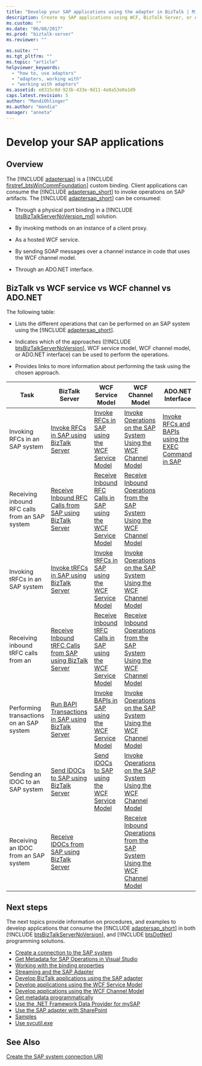 ```yaml
---
title: "Develop your SAP applications using the adapter in BizTalk | Microsoft Docs"
description: Create my SAP applications using WCF, BizTalk Server, or ADO.NET with the BizTalk Adapter Pack (BAP)
ms.custom: ""
ms.date: "06/08/2017"
ms.prod: "biztalk-server"
ms.reviewer: ""

ms.suite: ""
ms.tgt_pltfrm: ""
ms.topic: "article"
helpviewer_keywords: 
  - "how to, use adapters"
  - "adapters, working with"
  - "working with adapters"
ms.assetid: e8315c0d-923b-433e-9d11-4e8a53e0a1d9
caps.latest.revision: 5
author: "MandiOhlinger"
ms.author: "mandia"
manager: "anneta"
---
```

# Develop your SAP applications

## Overview
The [!INCLUDE [adaptersap](../../includes/adaptersap-md.md)] is a [!INCLUDE [firstref_btsWinCommFoundation](../../includes/firstref-btswincommfoundation-md.md)] custom binding. Client applications can consume the [!INCLUDE [adaptersap_short](../../includes/adaptersap-short-md.md)] to invoke operations on SAP artifacts. The [!INCLUDE [adaptersap_short](../../includes/adaptersap-short-md.md)] can be consumed:  
  
- Through a physical port binding in a [!INCLUDE [btsBizTalkServerNoVersion_md](../../includes/btsbiztalkservernoversion-md.md)] solution.  
  
- By invoking methods on an instance of a client proxy.  
  
- As a hosted WCF service.  
  
- By sending SOAP messages over a channel instance in code that uses the WCF channel model.  
  
- Through an ADO.NET interface.  

## BizTalk vs WCF service vs WCF channel vs ADO.NET
  
 The following table:  
  
- Lists the different operations that can be performed on an SAP system using the [!INCLUDE [adaptersap_short](../../includes/adaptersap-short-md.md)].  
  
- Indicates which of the approaches ([!INCLUDE [btsBizTalkServerNoVersion](../../includes/btsbiztalkservernoversion-md.md)], WCF service model, WCF channel model, or ADO.NET interface) can be used to perform the operations.  
  
- Provides links to more information about performing the task using the chosen approach.  
  
|Task|BizTalk Server|WCF Service Model|WCF Channel Model|ADO.NET Interface|  
|----------|--------------------|-----------------------|-----------------------|-----------------------|  
|Invoking RFCs in an SAP system|[Invoke RFCs in SAP using BizTalk Server](../../adapters-and-accelerators/adapter-sap/invoke-rfcs-in-sap-using-biztalk-server.md)|[Invoke RFCs in SAP using the WCF Service Model](../../adapters-and-accelerators/adapter-sap/invoke-rfcs-in-sap-using-the-wcf-service-model.md)|[Invoke Operations on the SAP System Using the WCF Channel Model](../../adapters-and-accelerators/adapter-sap/invoke-operations-on-the-sap-system-using-the-wcf-channel-model.md)|[Invoke RFCs and BAPIs using the EXEC Command in SAP](../../adapters-and-accelerators/adapter-sap/invoke-rfcs-and-bapis-using-the-exec-command-in-sap.md)|  
|Receiving inbound RFC calls from an SAP system|[Receive Inbound RFC Calls from SAP using BizTalk Server](../../adapters-and-accelerators/adapter-sap/receive-inbound-rfc-calls-from-sap-using-biztalk-server.md)|[Receive Inbound RFC Calls in SAP using the WCF Service Model](../../adapters-and-accelerators/adapter-sap/receive-inbound-rfc-calls-in-sap-using-the-wcf-service-model.md)|[Receive Inbound Operations from the SAP System Using the WCF Channel Model](../../adapters-and-accelerators/adapter-sap/receive-inbound-operations-from-the-sap-system-using-the-wcf-channel-model.md)||  
|Invoking tRFCs in an SAP system|[Invoke tRFCs in SAP using BizTalk Server](../../adapters-and-accelerators/adapter-sap/invoke-trfcs-in-sap-using-biztalk-server.md)|[Invoke tRFCs in SAP using the WCF Service Model](../../adapters-and-accelerators/adapter-sap/invoke-trfcs-in-sap-using-the-wcf-service-model.md)|[Invoke Operations on the SAP System Using the WCF Channel Model](../../adapters-and-accelerators/adapter-sap/invoke-operations-on-the-sap-system-using-the-wcf-channel-model.md)||  
|Receiving inbound tRFC calls from an|[Receive Inbound tRFC Calls from SAP using BizTalk Server](../../adapters-and-accelerators/adapter-sap/receive-inbound-trfc-calls-from-sap-using-biztalk-server.md)|[Receive Inbound tRFC Calls in SAP using the WCF Service Model](../../adapters-and-accelerators/adapter-sap/receive-inbound-trfc-calls-in-sap-using-the-wcf-service-model.md)|[Receive Inbound Operations from the SAP System Using the WCF Channel Model](../../adapters-and-accelerators/adapter-sap/receive-inbound-operations-from-the-sap-system-using-the-wcf-channel-model.md)||  
|Performing transactions on an SAP system|[Run BAPI Transactions in SAP using BizTalk Server](../../adapters-and-accelerators/adapter-sap/run-bapi-transactions-in-sap-using-biztalk-server.md)|[Invoke BAPIs in SAP using the WCF Service Model](../../adapters-and-accelerators/adapter-sap/invoke-bapis-in-sap-using-the-wcf-service-model.md)|[Invoke Operations on the SAP System Using the WCF Channel Model](../../adapters-and-accelerators/adapter-sap/invoke-operations-on-the-sap-system-using-the-wcf-channel-model.md)||  
|Sending an IDOC to an SAP system|[Send IDOCs to SAP using BizTalk Server](../../adapters-and-accelerators/adapter-sap/send-idocs-to-sap-using-biztalk-server.md)|[Send IDOCs to SAP using the WCF Service Model](../../adapters-and-accelerators/adapter-sap/send-idocs-to-sap-using-the-wcf-service-model.md)|[Invoke Operations on the SAP System Using the WCF Channel Model](../../adapters-and-accelerators/adapter-sap/invoke-operations-on-the-sap-system-using-the-wcf-channel-model.md)||  
|Receiving an IDOC from an SAP system|[Receive IDOCs from SAP using BizTalk Server](../../adapters-and-accelerators/adapter-sap/receive-idocs-from-sap-using-biztalk-server.md)||[Receive Inbound Operations from the SAP System Using the WCF Channel Model](../../adapters-and-accelerators/adapter-sap/receive-inbound-operations-from-the-sap-system-using-the-wcf-channel-model.md)||  

## Next steps

 The next topics provide information on procedures, and examples to develop applications that consume the [!INCLUDE [adaptersap_short](../../includes/adaptersap-short-md.md)] in both [!INCLUDE [btsBizTalkServerNoVersion](../../includes/btsbiztalkservernoversion-md.md)], and [!INCLUDE [btsDotNet](../../includes/btsdotnet-md.md)] programming solutions. 

- [Create a connection to the SAP system](create-a-connection-to-the-sap-system.md)
- [Get Metadata for SAP Operations in Visual Studio](get-metadata-for-sap-operations-in-visual-studio.md)
- [Working with the binding properties](read-about-biztalk-adapter-for-mysap-business-suite-binding-properties.md)
- [Streaming and the SAP Adapter](streaming-and-the-sap-adapter.md)
- [Develop BizTalk applications using the SAP adapter](develop-biztalk-applications-using-the-sap-adapter.md)
- [Develop applications using the WCF Service Model](develop-sap-applications-using-the-wcf-service-model.md)
- [Develop applications using the WCF Channel Model](develop-sap-applications-using-the-wcf-channel-model.md)
- [Get metadata programmatically](get-metadata-programmatically-from-sap.md)
- [Use the .NET Framework Data Provider for mySAP](use-the-net-framework-data-provider-for-mysap-business-suite.md)
- [Use the SAP adapter with SharePoint](use-the-sap-adapter-with-sharepoint.md)
- [Samples](samples-for-the-sap-adapter.md)
- [Use svcutil.exe](use-the-servicemodel-metadata-utility-with-the-sap-adapter-in-biztalk.md) 
 
  
## See Also  
 [Create the SAP system connection URI](create-the-sap-system-connection-uri.md)